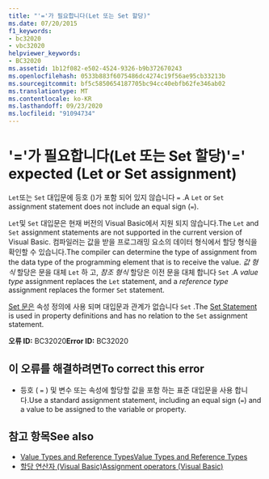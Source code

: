 ```yaml
---
title: "'='가 필요합니다(Let 또는 Set 할당)"
ms.date: 07/20/2015
f1_keywords:
- bc32020
- vbc32020
helpviewer_keywords:
- BC32020
ms.assetid: 1b12f082-e502-4524-9326-b9b372670243
ms.openlocfilehash: 0533b883f6075486dc4274c19f56ae95cb33213b
ms.sourcegitcommit: bf5c5850654187705bc94cc40ebfb62fe346ab02
ms.translationtype: MT
ms.contentlocale: ko-KR
ms.lasthandoff: 09/23/2020
ms.locfileid: "91094734"
---
```

# <a name="-expected-let-or-set-assignment"></a><span data-ttu-id="680da-102">'='가 필요합니다(Let 또는 Set 할당)</span><span class="sxs-lookup"><span data-stu-id="680da-102">'=' expected (Let or Set assignment)</span></span>

<span data-ttu-id="680da-103">`Let`또는 `Set` 대입문에 등호 ()가 포함 되어 있지 않습니다 `=` .</span><span class="sxs-lookup"><span data-stu-id="680da-103">A `Let` or `Set` assignment statement does not include an equal sign (`=`).</span></span>  
  
 <span data-ttu-id="680da-104">`Let`및 `Set` 대입문은 현재 버전의 Visual Basic에서 지원 되지 않습니다.</span><span class="sxs-lookup"><span data-stu-id="680da-104">The `Let` and `Set` assignment statements are not supported in the current version of Visual Basic.</span></span> <span data-ttu-id="680da-105">컴파일러는 값을 받을 프로그래밍 요소의 데이터 형식에서 할당 형식을 확인할 수 있습니다.</span><span class="sxs-lookup"><span data-stu-id="680da-105">The compiler can determine the type of assignment from the data type of the programming element that is to receive the value.</span></span> <span data-ttu-id="680da-106">*값 형식* 할당은 문을 대체 `Let` 하 고, *참조 형식* 할당은 이전 문을 대체 합니다 `Set` .</span><span class="sxs-lookup"><span data-stu-id="680da-106">A *value type* assignment replaces the `Let` statement, and a *reference type* assignment replaces the former `Set` statement.</span></span>  
  
 <span data-ttu-id="680da-107">[Set 문은](../language-reference/statements/set-statement.md) 속성 정의에 사용 되며 대입문과 관계가 없습니다 `Set` .</span><span class="sxs-lookup"><span data-stu-id="680da-107">The [Set Statement](../language-reference/statements/set-statement.md) is used in property definitions and has no relation to the `Set` assignment statement.</span></span>  
  
 <span data-ttu-id="680da-108">**오류 ID:** BC32020</span><span class="sxs-lookup"><span data-stu-id="680da-108">**Error ID:** BC32020</span></span>  
  
## <a name="to-correct-this-error"></a><span data-ttu-id="680da-109">이 오류를 해결하려면</span><span class="sxs-lookup"><span data-stu-id="680da-109">To correct this error</span></span>  
  
- <span data-ttu-id="680da-110">등호 ( `=` ) 및 변수 또는 속성에 할당할 값을 포함 하는 표준 대입문을 사용 합니다.</span><span class="sxs-lookup"><span data-stu-id="680da-110">Use a standard assignment statement, including an equal sign (`=`) and a value to be assigned to the variable or property.</span></span>  
  
## <a name="see-also"></a><span data-ttu-id="680da-111">참고 항목</span><span class="sxs-lookup"><span data-stu-id="680da-111">See also</span></span>

- [<span data-ttu-id="680da-112">Value Types and Reference Types</span><span class="sxs-lookup"><span data-stu-id="680da-112">Value Types and Reference Types</span></span>](../programming-guide/language-features/data-types/value-types-and-reference-types.md)
- [<span data-ttu-id="680da-113">할당 연산자 (Visual Basic)</span><span class="sxs-lookup"><span data-stu-id="680da-113">Assignment operators (Visual Basic)</span></span>](../language-reference/operators/assignment-operators.md)
